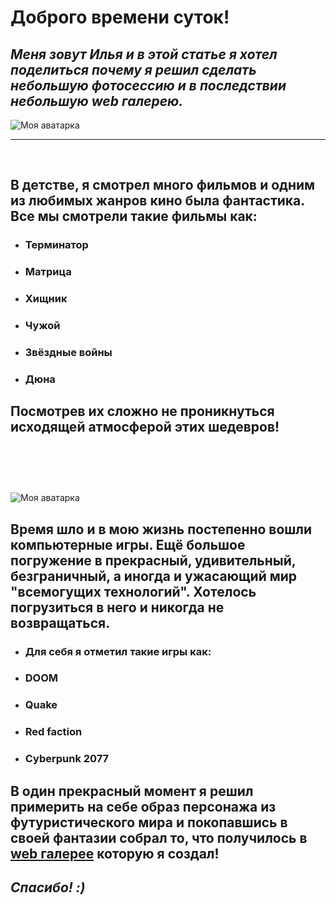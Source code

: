# Доброго времени суток!
## *Меня зовут Илья и в этой статье я хотел поделиться почему я решил сделать небольшую фотосессию и в последствии небольшую web галерею.*

![Моя аватарка](../My-project-website/img/img_logo.png "Фото")
___
<br>

## В детстве, я смотрел много фильмов и одним из любимых жанров кино была фантастика. Все мы смотрели такие фильмы как:
* ### Терминатор
* ### Матрица
* ### Хищник
* ### Чужой
* ### Звёздные войны
* ### Дюна

## __Посмотрев их сложно не проникнуться исходящей атмосферой этих шедевров!__

# <br>
![Моя аватарка](../My-project-website/img/Read_1.jpg "Фото")
## Время шло и в мою жизнь постепенно вошли компьютерные игры. Ещё большое погружение в прекрасный, удивительный, безграничный, а иногда и ужасающий мир "всемогущих технологий". Хотелось погрузиться в него и никогда не возвращаться.

* ### Для себя я отметил такие игры как:
* ### DOOM
* ### Quake
* ### Red faction
* ### Cyberpunk 2077

## В один прекрасный момент я решил примерить на себе образ персонажа из футуристического мира и покопавшись в своей фантазии собрал то, что получилось в [web галерее]( "*") которую я создал!

## *Спасибо! :)*
